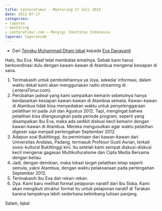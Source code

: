 ```yaml
---
title: LenteraTimur - Mentoring 17 Juli 2012
date: 2012-07-17
categories:
- laporan
- mentoring
- LenteraTimur.com – Menyigi Identitas Indonesia
laporan: laporancmb
---
```


* Dari [Tengku Muhammad Dhani Iqbal](http://wiki.ciptamedia.org/wiki/Tengku_Muhammad_Dhani_Iqbal) kepada [Eva Danayanti](http://wiki.ciptamedia.org/wiki/Eva_Danayanti)

Halo, Ibu Eva. Maaf telat membalas emailnya. Sebab kami harus berkoordinasi dulu dengan kawan-kawan di Atambua mengenai kesiapan di sana. 
   
1. Terimakasih untuk pembolehannya ya (oya, sekedar informasi, dalam waktu dekat kami akan menggunakan radio streaming di LenteraTimur.com).
2. Perubahan jadwal yang kami sampaikan kemarin sebetulnya hanya berdasarkan kesiapan kawan-kawan di Atambua semata. Kawan-kawan di Atambua tidak bisa menyediakan waktu untuk penyelenggaraan pelatihan ini pada Juli dan Agustus 2012. Tapi, mengingat bahwa pelatihan bisa dilangsungkan pada periode program, seperti yang disampaikan Ibu Eva, maka ada sedikit diskusi kecil kemarin dengan kawan-kawan di Atambua. Mereka mengusulkan agar waktu pelatihan digeser saja menjadi pertengahan September 2012.
3. Adapun soal Bukittinggi, itu permintaan dari kawan-kawan dari Universitas Andalas, Padang, termasuk Profesor Gusti Asnan, terkait sosio-kultural Bukittinggi kini. Itu setelah kami sempat diskusi-diskusi kecil mengenai gagasan Multikulturalisme dan Cipta Media Bersama dengan beliau.
4. Jadi, dengan demikian, maka lokasi target pelatihan tetap seperti semula, yakni Atambua, dengan waktu pelaksanaan pada pertengahan September 2012.
5. Terimakasih Ibu Eva dan rekan-rekan.
6. Oya. Kami baru melihat format pelaporan naratif dari Ibu Siska. Kami akan mengikuti struktur format itu untuk pelaporan naratif di Tarakan karena tampaknya lebih sederhana ketimbang tulisan panjang.

Salam, Iqbal 
